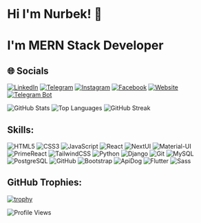 # Hi I'm Nurbek! 👋
# I'm MERN Stack Developer
## 🌐 Socials

[![LinkedIn](https://img.shields.io/badge/LinkedIn-%230077B5?style=for-the-badge&logo=linkedin&logoColor=white)](https://www.linkedin.com/in/nurbekldm)
[![Telegram](https://img.shields.io/badge/Telegram-%230088cc?style=for-the-badge&logo=telegram&logoColor=white)](https://t.me/nurbek_2255)
[![Instagram](https://img.shields.io/badge/Instagram-%23E4405F?style=for-the-badge&logo=instagram&logoColor=white)](https://www.instagram.com/nurbek.ldm)
[![Facebook](https://img.shields.io/badge/Facebook-%23407B93?style=for-the-badge&logo=facebook&logoColor=white)](https://www.facebook.com/nurbekldm)
[![Website](https://img.shields.io/badge/Web-%23407B93?style=for-the-badge&logo=🌐&logoColor=white)](https://nurbek.codes)
[![Telegram Bot](https://img.shields.io/badge/Telegram-%230088cc?style=for-the-badge&logo=telegram&logoColor=white)](https://t.me/nurbek_codes_bot)


![GitHub Stats](https://github-readme-stats.vercel.app/api?username=NurbekLDM&show_icons=true&theme=radical)
![Top Languages](https://github-readme-stats.vercel.app/api/top-langs/?username=NurbekLDM&layout=compact&theme=tokyonight)
![GitHub Streak](https://github-readme-streak-stats.herokuapp.com/?user=NurbekLDM&theme=radical)

## Skills:
![HTML5](https://img.shields.io/badge/HTML5-%23E34F26.svg?style=for-the-badge&logo=html5&logoColor=white)
![CSS3](https://img.shields.io/badge/CSS3-%231572B6.svg?style=for-the-badge&logo=css3&logoColor=white)
![JavaScript](https://img.shields.io/badge/JavaScript-%23F7DF1E.svg?style=for-the-badge&logo=javascript&logoColor=black)
![React](https://img.shields.io/badge/React-%2361DAFB.svg?style=for-the-badge&logo=react&logoColor=white)
![NextUI](https://img.shields.io/badge/NextUI-%230081CB.svg?style=for-the-badge&logo=next.js&logoColor=white)
![Material-UI](https://img.shields.io/badge/Material--UI-%230081CB.svg?style=for-the-badge&logo=mui&logoColor=white)
![PrimeReact](https://img.shields.io/badge/PrimeReact-%23008399.svg?style=for-the-badge&logo=prime&logoColor=white)
![TailwindCSS](https://img.shields.io/badge/TailwindCSS-%2338B2AC.svg?style=for-the-badge&logo=tailwind-css&logoColor=white)
![Python](https://img.shields.io/badge/Python-%2314354C.svg?style=for-the-badge&logo=python&logoColor=white)
![Django](https://img.shields.io/badge/Django-%23092E20.svg?style=for-the-badge&logo=django&logoColor=white)
![Git](https://img.shields.io/badge/Git-%23F05033.svg?style=for-the-badge&logo=git&logoColor=white)
![MySQL](https://img.shields.io/badge/MySQL-%2300f.svg?style=for-the-badge&logo=mysql&logoColor=white)
![PostgreSQL](https://img.shields.io/badge/PostgreSQL-%23316192.svg?style=for-the-badge&logo=postgresql&logoColor=white)
![GitHub](https://img.shields.io/badge/GitHub-%23121011.svg?style=for-the-badge&logo=github&logoColor=white)
![Bootstrap](https://img.shields.io/badge/Bootstrap-%23563D7C.svg?style=for-the-badge&logo=bootstrap&logoColor=white)
![ApiDog](https://img.shields.io/badge/ApiDog-%2300D1B2.svg?style=for-the-badge&logoColor=white)
![Flutter](https://img.shields.io/badge/Flutter-%2302569B.svg?style=for-the-badge&logo=flutter&logoColor=white)
![Sass](https://img.shields.io/badge/Sass-%23CC6699.svg?style=for-the-badge&logo=sass&logoColor=white)

## GitHub Trophies:
[![trophy](https://github-profile-trophy.vercel.app/?username=NurbekLDM&theme=dracula)](https://github.com/ryo-ma/github-profile-trophy)



![Profile Views](https://komarev.com/ghpvc/?username=NurbekLDM&color=blue)
